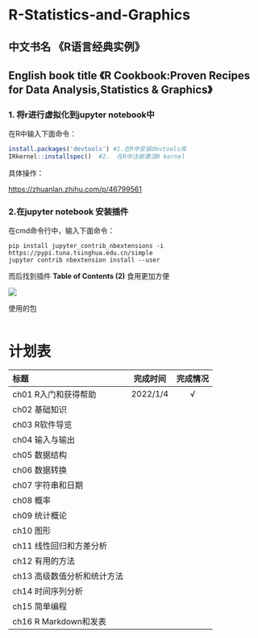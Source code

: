 # R-Statistics-and-Graphics

## 中文书名 《R语言经典实例》

## English book title 《R Cookbook:Proven Recipes for Data Analysis,Statistics & Graphics》

### 1. 将r进行虚拟化到jupyter notebook中

在R中输入下面命令：

```R
install.packages('devtools') #1.在R中安装devtools库
IRkernel::installspec()  #2.  在R中注册激活R kernel
```

具体操作：

https://zhuanlan.zhihu.com/p/46799561

### 2.在jupyter notebook 安装插件

在cmd命令行中，输入下面命令：

```jupyter
pip install jupyter_contrib_nbextensions -i https://pypi.tuna.tsinghua.edu.cn/simple
jupyter contrib nbextension install --user
```

而后找到插件 **Table of Contents (2)** 食用更加方便

![](https://github.com/ruishuQU/R-Statistics-and-Graphics/blob/main/figure/image-20220103234706074.png)



使用的包

```R
```

# 计划表

| 标题                        | 完成时间 | 完成情况 |
| :-------------------------- | :------: | :------: |
| ch01 R入门和获得帮助        | 2022/1/4 |    √     |
| ch02 基础知识               |          |          |
| ch03 R软件导览              |          |          |
| ch04 输入与输出             |          |          |
| ch05 数据结构               |          |          |
| ch06 数据转换               |          |          |
| ch07 字符串和日期           |          |          |
| ch08 概率                   |          |          |
| ch09 统计概论               |          |          |
| ch10 图形                   |          |          |
| ch11 线性回归和方差分析     |          |          |
| ch12 有用的方法             |          |          |
| ch13 高级数值分析和统计方法 |          |          |
| ch14 时间序列分析           |          |          |
| ch15 简单编程               |          |          |
| ch16 R Markdown和发表       |          |          |


